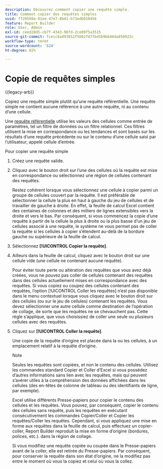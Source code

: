 ```yaml
---
description: Découvrez comment copier une requête simple.
title: Comment copier des requêtes simples
uuid: ff20560a-01ee-47e7-8bd1-b73edb010456
feature: Report Builder
role: User, Admin
exl-id: ceed28d5-cb7f-4343-96fd-2ce09f5a3515
source-git-commit: fcecc8a493852f5682fd7fbd5b9bb484a850922c
workflow-type: tm+mt
source-wordcount: '524'
ht-degree: 82%

---
```


# Copie de requêtes simples

{{legacy-arb}}

Copiez une requête simple plutôt qu’une requête référentielle. Une requête simple ne contient aucune référence à une autre requête, ni au contenu d’une cellule.

Une [requête référentielle](/help/analyze/legacy-report-builder/manage-requests/c-copy-requests/t-copy-referential-requests.md) utilise les valeurs des cellules comme entrée de paramètres, tel un filtre de données ou un filtre relationnel. Ces filtres utilisent la mise en correspondance ou les tendances et sont basés sur les résultats d’une requête précédente ou sur le contenu d’une cellule saisi par l’utilisateur, appelé cellule d’entrée.

Pour copier une requête simple

1. Créez une requête valide.
1. Cliquez avec le bouton droit sur l’une des cellules où la requête est mise en correspondance ou sélectionnez une région de cellules contenant des requêtes.

   Restez cohérent lorsque vous sélectionnez une cellule à copier parmi un groupe de cellules couvert par la requête. Il est préférable de sélectionner la cellule la plus en haut à gauche du jeu de cellules et de travailler de gauche à droite. En effet, la feuille de calcul Excel contient des centaines de colonnes et des milliers de lignes extensibles vers la droite et vers le bas. Par conséquent, si vous commencez la copie d’une requête à partir de la cellule la plus à droite ou la plus basse d’un jeu de cellules associé à une requête, le système ne vous permet pas de coller la requête si les cellules à copier s’étendent au-delà de la bordure gauche ou supérieure de la feuille de calcul.
1. Sélectionnez **[!UICONTROL Copier la requête]**.
1. Ailleurs dans la feuille de calcul, cliquez avec le bouton droit sur une cellule vide (une cellule ne contenant aucune requête).

   Pour éviter toute perte ou altération des requêtes que vous avez déjà créées, vous ne pouvez pas coller de cellules contenant des requêtes dans des cellules actuellement mises en correspondance avec des requêtes. Si vous copiez ou coupez des cellules contenant des requêtes, l’option [!UICONTROL Coller les requêtes] n’est pas disponible dans le menu contextuel lorsque vous cliquez avec le bouton droit sur des cellules (ou sur le jeu de cellules) contenant les requêtes. Vous devez sélectionner une autre cellule comme destination de l’opération de collage, de sorte que les requêtes ne se chevauchent pas. Cette règle s’applique, que vous choisissiez de coller une seule ou plusieurs cellules avec des requêtes.
1. Cliquez sur **[!UICONTROL Coller la requête]**.

   Une copie de la requête d’origine est placée dans la ou les cellules, à un emplacement relatif à la requête d’origine.

   >[!NOTE]
   >
   >Seules les requêtes sont copiées, et non le contenu des cellules. Utilisez les commandes standard Copier et Coller d’Excel si vous possédez d’autres informations sans lien avec les requêtes, mais qui peuvent s’avérer utiles à la compréhension des données affichées dans les cellules (des en-têtes de colonne de tableau ou des identifiants de ligne, par exemple).

   Excel utilise différents Presse-papiers pour copier le contenu des cellules et les requêtes. Vous pouvez, par conséquent, copier le contenu des cellules sans requête, puis les requêtes en exécutant consécutivement les commandes Copier/Coller et Copier les requêtes/Coller les requêtes. Cependant, si vous appliquez une mise en forme aux requêtes dans la feuille de calcul, puis effectuez un copier-coller, Report Builder reproduit la mise en forme d’origine (bordures, polices, etc.). dans la région de collage.

   Si vous modifiez une requête copiée ou coupée dans le Presse-papiers avant de la coller, elle est retirée du Presse-papiers. Par conséquent, pour conserver la requête dans son état d’origine, ne la modifiez pas entre le moment où vous la copiez et celui où vous la collez.

